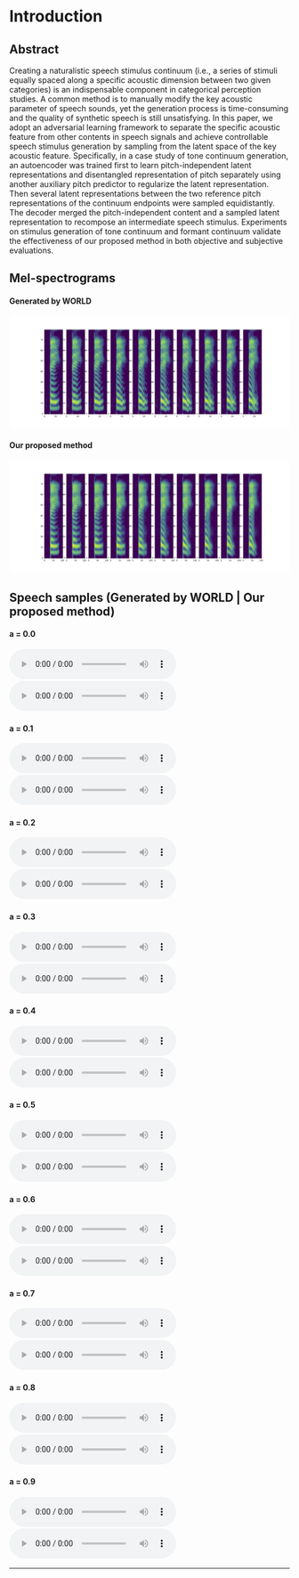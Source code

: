 # Introduction

## Abstract
Creating a naturalistic speech stimulus continuum (i.e., a series of stimuli equally spaced along a specific acoustic dimension between two given categories) is an indispensable component in categorical perception studies. A common method is to manually modify the key acoustic parameter of speech sounds, yet the generation process is time-consuming and the quality of synthetic speech is still unsatisfying. In this paper, we adopt an adversarial learning framework to separate the specific acoustic feature from other contents in speech signals and achieve controllable speech stimulus generation by sampling from the latent space of the key acoustic feature. Specifically, in a case study of tone continuum generation, an autoencoder was trained first to learn pitch-independent latent representations and disentangled representation of pitch separately using another auxiliary pitch predictor to regularize the latent representation. Then several latent representations between the two reference pitch representations of the continuum endpoints were sampled equidistantly. The decoder merged the pitch-independent content and a sampled latent representation to recompose an intermediate speech stimulus. Experiments on stimulus generation of tone continuum and formant continuum validate the effectiveness of our proposed method in both objective and subjective evaluations.


## Mel-spectrograms

#### Generated by WORLD
<center class="half">
    <img src="source/image/continuum_manual.png"/>
</center>

#### Our proposed method
<center class="half">
    <img src="source/image/continuum_patch.png"/>
</center>


## Speech samples (Generated by WORLD | Our proposed method)

#### a = 0.0
<p>
  <audio controls="controls">
    <source type="audio/wav" src="source/audio/world1.wav"></source>
  </audio>
  <audio controls="controls">
    <source type="audio/wav" src="source/audio/train1.wav"></source>
  </audio>
</p>

#### a = 0.1
<p>
  <audio controls="controls">
    <source type="audio/wav" src="source/audio/world2.wav"></source>
  </audio>
  <audio controls="controls">
    <source type="audio/wav" src="source/audio/train2.wav"></source>
  </audio>
</p>

#### a = 0.2
<p>
  <audio controls="controls">
    <source type="audio/wav" src="source/audio/world3.wav"></source>
  </audio>
  <audio controls="controls">
    <source type="audio/wav" src="source/audio/train3.wav"></source>
  </audio>
</p>

#### a = 0.3
<p>
  <audio controls="controls">
    <source type="audio/wav" src="source/audio/world4.wav"></source>
  </audio>
  <audio controls="controls">
    <source type="audio/wav" src="source/audio/train4.wav"></source>
  </audio>
</p>

#### a = 0.4
<p>
  <audio controls="controls">
    <source type="audio/wav" src="source/audio/world5.wav"></source>
  </audio>
  <audio controls="controls">
    <source type="audio/wav" src="source/audio/train5.wav"></source>
  </audio>
</p>

#### a = 0.5
<p>
  <audio controls="controls">
    <source type="audio/wav" src="source/audio/world6.wav"></source>
  </audio>
  <audio controls="controls">
    <source type="audio/wav" src="source/audio/train6.wav"></source>
  </audio>
</p>

#### a = 0.6
<p>
  <audio controls="controls">
    <source type="audio/wav" src="source/audio/world7.wav"></source>
  </audio>
  <audio controls="controls">
    <source type="audio/wav" src="source/audio/train7.wav"></source>
  </audio>
</p>

#### a = 0.7
<p>
  <audio controls="controls">
    <source type="audio/wav" src="source/audio/world8.wav"></source>
  </audio>
  <audio controls="controls">
    <source type="audio/wav" src="source/audio/train8.wav"></source>
  </audio>
</p>

#### a = 0.8
<p>
  <audio controls="controls">
    <source type="audio/wav" src="source/audio/world9.wav"></source>
  </audio>
  <audio controls="controls">
    <source type="audio/wav" src="source/audio/train9.wav"></source>
  </audio>
</p>

#### a = 0.9
<p>
  <audio controls="controls">
    <source type="audio/wav" src="source/audio/world10.wav"></source>
  </audio>
  <audio controls="controls">
    <source type="audio/wav" src="source/audio/train10.wav"></source>
  </audio>
</p>

---
